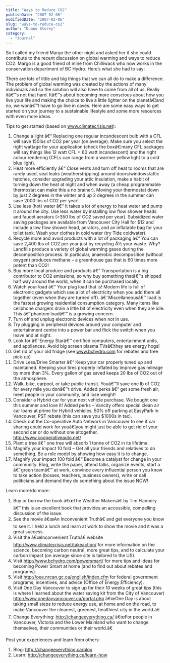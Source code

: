 ```yaml
---
title: "Ways to Reduce CO2"
publishDate: "2007-02-06"
modifiedDate: "2007-02-06"
slug: "ways-to-reduce-co2"
author: "Duane Storey"
category:
  - "Journal"
---
```


So I called my friend Margo the other night and asked her if she could contribute to the recent discussion on global warming and ways to reduce CO2. Margo is a good friend of mine from Chilliwack who now works in the conservation department of BC Hydro. Here’s what she had to say:

There are lots of little and big things that we can all do to make a difference. The problem of global warming was created by the actions of many individuals and so the solution will also have to come from all of us. Really itâ€™s not that hard. Itâ€™s about becoming more conscious about how you live your life and making the choice to live a little lighter on the planetâ€¦and no, we wonâ€™t have to go live in caves. Here are some easy ways to get started on your journey to a sustainable lifestyle and some more resources with even more ideas.

Tips to get started (based on www.climatecrisis.net):

1. Change a light â€“ Replacing one regular incandescent bulb with a CFL will save 150lbs of CO2 per year (on average). Make sure you select the right wattage for your application (check the boxâ€¦many CFL packages will say things like 12 watt CFL = 60 watt incandescent) and the right colour rendering (CFLs can range from a warmer yellow light to a cold blue light).
2. Heat more efficiently â€“ Close vents and turn off heat to rooms that are rarely used, seal leaks (weatherstripping) around doors/windows/attic hatches, consider upgrading your attic insulation, make a habit of turning down the heat at night and when away (a cheap programmable thermostat can make this a no brainer). Moving your thermostat down by just 2 degrees in the winter and up 2 degrees in the summer can save 2000 lbs of CO2 per year!
3. Use less (hot) water â€“ It takes a lot of energy to heat water and pump it around the city. Use less water by installing low flow shower heads and faucet aerators (&gt;350 lbs of CO2 saved per year). Subsidized water saving packages are available from Vancouver City Hall for $12 and include a low flow shower head, aerators, and an inflatable bag for your toilet tank. Wash your clothes in cold water (try Tide coldwater).
4. Recycle more and avoid products with a lot of packaging â€“ You can save 2,400 lbs of CO2 per year just by recycling Â½ your waste. Why? Landfills produce a variety of global warming gases during the decomposition process. In particular, anaerobic decomposition (without oxygen) produces methane – a greenhouse gas that is 60 times more potent than CO2!
5. Buy more local produce and products â€“ Transportation is a big contributor to CO2 emissions, so why buy something thatâ€™s shipped half way around the world, when it can be purchased locally.
6. Watch your load â€“ Your plug load that is! Modern life is full of electronic gadgets which use a lot of electricity when you add them all together (even when they are turned off). â€˜Miscellaneousâ€™ load is the fastest growing residential consumption category. Many items like cellphone chargers drain a little bit of electricity even when they are idle. This â€˜phantom loadâ€™ is a growing concern.
7. Turn off and unplug electronic devices when not in use.
8. Try plugging in peripheral devices around your computer and entertainment centre into a power bar and flick the switch when you leave and at night.
9. Look for â€˜Energy Starâ€™ certified computers, entertainment units, and appliances. Avoid big screen plasma TVsâ€¦they are energy hogs!
10. Get rid of your old fridge (see www.bchydro.com for rebates and free pick-up)
11. Drive Less/Drive Smarter â€“ Keep your car properly tuned up and maintained. Keeping your tires properly inflated by improve gas mileage by more than 3%. Every gallon of gas saved keeps 20 lbs of CO2 out of the atmosphere.
12. Walk, bike, carpool, or take public transit. Youâ€™ll save one lb of CO2 for every mile you donâ€™t drive. Added perks â€“ get some fresh air, meet people in your community, and lose weight!
13. Consider a Hybrid car for your next vehicle purchase. We bought one this summer and love it! Added perks – Vancity offers special clean air car loans at prime for Hybrid vehicles, 50% off parking at EasyPark in Vancouver, PST rebate (this can save you $1000s in tax).
14. Check out the Co-operative Auto Network in Vancouver to see if car sharing could work for youâ€¦you might just be able to get rid of your second car or do without one altogether. http://www.cooperativeauto.net/
15. Plant a tree â€“ one tree will absorb 1 tonne of CO2 in its lifetime.
16. Magnify your impact 10 fold – Get all your friends and relatives to do something. Be a role model by showing how easy it is to change.
17. Magnify your impact 100 fold â€“ Become a catalyst for change in your community. Blog, write the paper, attend talks, organize events, start a â€˜green teamâ€™ at work, convince every influential person you know to take action (bosses, teachers, business owners), write or call politicians and demand they do something about the issue NOW!

Learn more/do more:

1. Buy or borrow the book â€œThe Weather Makersâ€&#157; by Tim Flannery â€“ this is an excellent book that provides an accessible, compelling discussion of the issue.
2. See the movie â€œAn Inconvenient Truthâ€&#157; and get everyone you know to see it. I held a lunch and learn at work to show the movie and it was a great success.
3. Visit the â€œInconvenient Truthâ€&#157; website http://www.climatecrisis.net/takeaction/ for more information on the science, becoming carbon neutral, more great tips, and to calculate your carbon impact (on average since site is tailored to the US).
4. Visit http://www.bchydro.com/powersmart/ for more tips and ideas for becoming Power Smart at home (and to find out about rebates and programs).
5. Visit http://oee.nrcan.gc.ca/english/index.cfm for federal government programs, incentives, and advice (Office of Energy Efficiency).
6. Visit One Day Vancouver to sign up for their 10 weeks of great tips (this is where I learned about the water saving kit from the City of Vancouver) http://www.onedayvancouver.ca/portal.php â€œOne Day is about taking small steps to reduce energy use, at home and on the road, to make Vancouver the cleanest, greenest, healthiest city in the world.â€&#157;
7. Change Everything: http://changeeverything.ca/ â€œFor people in Vancouver, Victoria and the Lower Mainland who want to change themselves, their communities or their world.â€&#157;

Post your experiences and learn from others:

1. Blog: http://changeeverything.ca/blog
2. Learn: http://changeeverything.ca/learn-how